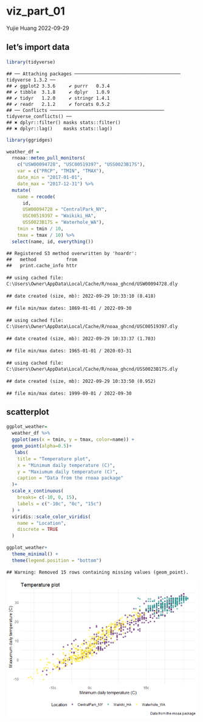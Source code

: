viz_part_01
================
Yujie Huang
2022-09-29

## let’s import data

``` r
library(tidyverse)
```

    ## ── Attaching packages ─────────────────────────────────────── tidyverse 1.3.2 ──
    ## ✔ ggplot2 3.3.6     ✔ purrr   0.3.4
    ## ✔ tibble  3.1.8     ✔ dplyr   1.0.9
    ## ✔ tidyr   1.2.0     ✔ stringr 1.4.1
    ## ✔ readr   2.1.2     ✔ forcats 0.5.2
    ## ── Conflicts ────────────────────────────────────────── tidyverse_conflicts() ──
    ## ✖ dplyr::filter() masks stats::filter()
    ## ✖ dplyr::lag()    masks stats::lag()

``` r
library(ggridges)
```

``` r
weather_df = 
  rnoaa::meteo_pull_monitors(
    c("USW00094728", "USC00519397", "USS0023B17S"),
    var = c("PRCP", "TMIN", "TMAX"), 
    date_min = "2017-01-01",
    date_max = "2017-12-31") %>%
  mutate(
    name = recode(
      id, 
      USW00094728 = "CentralPark_NY", 
      USC00519397 = "Waikiki_HA",
      USS0023B17S = "Waterhole_WA"),
    tmin = tmin / 10,
    tmax = tmax / 10) %>%
  select(name, id, everything())
```

    ## Registered S3 method overwritten by 'hoardr':
    ##   method           from
    ##   print.cache_info httr

    ## using cached file: C:\Users\Owner\AppData\Local/Cache/R/noaa_ghcnd/USW00094728.dly

    ## date created (size, mb): 2022-09-29 10:33:10 (8.418)

    ## file min/max dates: 1869-01-01 / 2022-09-30

    ## using cached file: C:\Users\Owner\AppData\Local/Cache/R/noaa_ghcnd/USC00519397.dly

    ## date created (size, mb): 2022-09-29 10:33:37 (1.703)

    ## file min/max dates: 1965-01-01 / 2020-03-31

    ## using cached file: C:\Users\Owner\AppData\Local/Cache/R/noaa_ghcnd/USS0023B17S.dly

    ## date created (size, mb): 2022-09-29 10:33:50 (0.952)

    ## file min/max dates: 1999-09-01 / 2022-09-30

## scatterplot

``` r
ggplot_weather=
  weather_df %>%  
  ggplot(aes(x = tmin, y = tmax, color=name)) + 
  geom_point(alpha=0.5)+
   labs(
    title = "Temperature plot",
    x = "Minimum daily temperature (C)",
    y = "Maxiumum daily temperature (C)",
    caption = "Data from the rnoaa package"
  )+
  scale_x_continuous(
    breaks= c(-10, 0, 15),
    labels = c("-10c", "0c", "15c")
  ) + 
  viridis::scale_color_viridis(
    name = "Location", 
    discrete = TRUE
  )
```

``` r
ggplot_weather+ 
  theme_minimal() +
  theme(legend.position = "bottom")
```

    ## Warning: Removed 15 rows containing missing values (geom_point).

![](viz_part_02_files/figure-gfm/unnamed-chunk-4-1.png)<!-- -->

